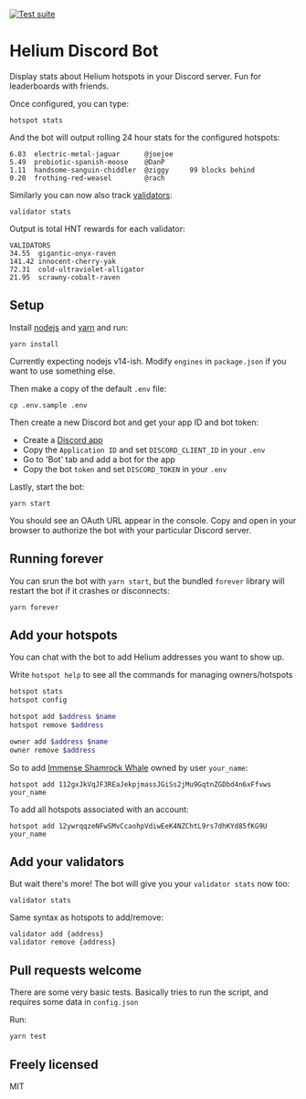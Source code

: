 [![Test suite](https://github.com/jamiew/helium-discord-bot/actions/workflows/tests.yml/badge.svg)](https://github.com/jamiew/helium-discord-bot/actions/workflows/tests.yml)

# Helium Discord Bot

Display stats about Helium hotspots in your Discord server. Fun for leaderboards with friends.

Once configured, you can type:

```
hotspot stats
```

And the bot will output rolling 24 hour stats for the configured hotspots:

```
6.83  electric-metal-jaguar      @joejoe
5.49  probiotic-spanish-moose    @DanP
1.11  handsome-sanguin-chiddler  @ziggy     99 blocks behind
0.20  frothing-red-weasel        @rach
```

Similarly you can now also track [validators](https://www.helium.com/stake):

```
validator stats
```

Output is total HNT rewards for each validator:

```
VALIDATORS
34.55  gigantic-onyx-raven
141.42 innocent-cherry-yak
72.31  cold-ultraviolet-alligator
21.95  scrawny-cobalt-raven
```



## Setup

Install [nodejs](https://nodejs.org/en/) and [yarn](https://yarnpkg.com/) and run:

```
yarn install
```

Currently expecting nodejs v14-ish. Modify `engines` in `package.json` if you want to use something else.

Then make a copy of the default `.env` file:

```
cp .env.sample .env
```

Then create a new Discord bot and get your app ID and bot token:

- Create a [Discord app](https://discord.com/developers/applications)
- Copy the `Application ID` and set `DISCORD_CLIENT_ID` in your `.env`
- Go to 'Bot' tab and add a bot for the app
- Copy the bot `token` and set `DISCORD_TOKEN` in your `.env`


Lastly, start the bot:

```
yarn start
```

You should see an OAuth URL appear in the console. Copy and open in your browser to authorize the bot with your particular Discord server.

## Running forever

You can srun the bot with `yarn start`, but the bundled `forever` library will restart the bot if it crashes or disconnects:

```
yarn forever
```

## Add your hotspots

You can chat with the bot to add Helium addresses you want to show up.

Write `hotspot help` to see all the commands for managing owners/hotspots

```sh
hotspot stats
hotspot config

hotspot add $address $name
hotspot remove $address

owner add $address $name
owner remove $address
```

So to add [Immense Shamrock Whale](https://explorer.helium.com/hotspots/112gxJkVqJF3REaJekpjmassJGiSs2jMu9GqtnZGDbd4n6xFfvws) owned by user `your_name`:

```
hotspot add 112gxJkVqJF3REaJekpjmassJGiSs2jMu9GqtnZGDbd4n6xFfvws your_name
```

To add all hotspots associated with an account:

```
hotspot add 12ywrqqzeNFwSMvCcaohpVdiwEeK4NZChtL9rs7dhKYd85fKG9U your_name
```

## Add your validators

But wait there's more! The bot will give you your `validator stats` now too:

```
validator stats
```

Same syntax as hotspots to add/remove:

```
validator add {address}
validator remove {address}
```

## Pull requests welcome

There are some very basic tests. Basically tries to run the script, and requires some data in `config.json`

Run:

```
yarn test
```

## Freely licensed

MIT

